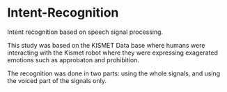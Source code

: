 # Intent-Recognition

Intent recognition based on speech signal processing. 

This study was based on the KISMET Data base where humans were interacting with the Kismet robot where they were expressing exagerated emotions such as approbaton and prohibition.

The recognition was done in two parts: using the whole signals, and using the voiced part of the signals only.
